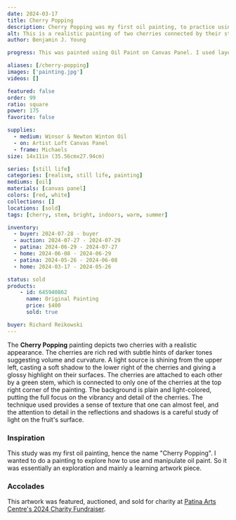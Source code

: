 ```yaml
---
date: 2024-03-17
title: Cherry Popping
description: Cherry Popping was my first oil painting, to practice using oil paints, learning how to manipulate it. Featuring two Red Cherry fruits.
alt: This is a realistic painting of two cherries connected by their stems, with a play of light and shadow enhancing their rich red color.
author: Benjamin J. Young

progress: This was painted using Oil Paint on Canvas Panel. I used layering to paint this canvas. It took time to constantly correct the color and values, as the paint would mix with the existing layers and tint it. There is a bit of layered buildup on the right cherry, as I let that part accidentally sit to long and dry, before I had the chance to blend it like I originally wanted to with the base layer of paint.

aliases: [/cherry-popping]
images: ['painting.jpg']
videos: []

featured: false
order: 99
ratio: square
power: 175
favorite: false

supplies:
  - medium: Winsor & Newton Winton Oil
  - on: Artist Loft Canvas Panel
  - frame: Michaels
size: 14x11in (35.56cmx27.94cm)

series: [still life]
categories: [realism, still life, painting]
mediums: [oil]
materials: [canvas panel]
colors: [red, white]
collections: []
locations: [sold]
tags: [cherry, stem, bright, indoors, warm, summer]

inventory:
  - buyer: 2024-07-28 - buyer
  - auction: 2024-07-27 - 2024-07-29
  - patina: 2024-06-29 - 2024-07-27
  - home: 2024-06-08 - 2024-06-29
  - patina: 2024-05-26 - 2024-06-08
  - home: 2024-03-17 - 2024-05-26

status: sold
products:
    - id: 645940862
      name: Original Painting
      price: $400
      sold: true

buyer: Richard Reikowski
---
```


The **Cherry Popping** painting depicts two cherries with a realistic appearance. The cherries are rich red with subtle hints of darker tones suggesting volume and curvature. A light source is shining from the upper left, casting a soft shadow to the lower right of the cherries and giving a glossy highlight on their surfaces. The cherries are attached to each other by a green stem, which is connected to only one of the cherries at the top right corner of the painting. The background is plain and light-colored, putting the full focus on the vibrancy and detail of the cherries. The technique used provides a sense of texture that one can almost feel, and the attention to detail in the reflections and shadows is a careful study of light on the fruit's surface.

<!--more-->

### Inspiration ###

This study was my first oil painting, hence the name "Cherry Popping". I wanted to do a painting to explore how to use and manipulate oil paint. So it was essentially an exploration and mainly a learning artwork piece.

### Accolades ###

This artwork was featured, auctioned, and sold for charity at [Patina Arts Centre's 2024 Charity Fundraiser](https://www.facebook.com/events/869821251632238/).